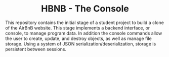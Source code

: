 <center> <h1>HBNB - The Console</h1> </center>

This repository contains the initial stage of a student project to build a clone of the AirBnB website. This stage implements a backend interface, or console, to manage program data. In addition the console commands allow the user to create, update, and destroy objects, as well as manage file storage. Using a system of JSON serialization/deserialization, storage is persistent between sessions.
